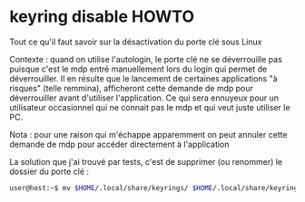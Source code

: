 # keyring disable HOWTO
Tout ce qu'il faut savoir sur la désactivation du porte clé sous Linux

Contexte : quand on utilise l'autologin, le porte clé ne se déverrouille pas puisque c'est le mdp entré manuellement lors du login qui permet de déverrouiller. Il en résulte que le lancement de certaines applications "à risques" (telle remmina), afficheront cette demande de mdp pour déverrouiller avant d'utiliser l'application. Ce qui sera ennuyeux pour un utilisateur occasionnel qui ne connait pas le mdp et qui veut juste utiliser le PC.

Nota : pour une raison qui m'échappe apparemment on peut annuler cette demande de mdp pour accéder directement à l'application

La solution que j'ai trouvé par tests, c'est de supprimer (ou renommer) le dossier du porte clé :
```sh
user@host:~$ mv $HOME/.local/share/keyrings/ $HOME/.local/share/keyrings.bkp
```
